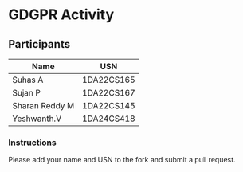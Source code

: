# GDGPR Activity

## Participants

| Name   | USN        |
|--------|------------|
| Suhas A| 1DA22CS165 |
| Sujan P| 1DA22CS167 |
| Sharan Reddy M| 1DA22CS145|
|Yeshwanth.V| 1DA24CS418 |
### Instructions
Please add your name and USN to the fork and submit a pull request.

